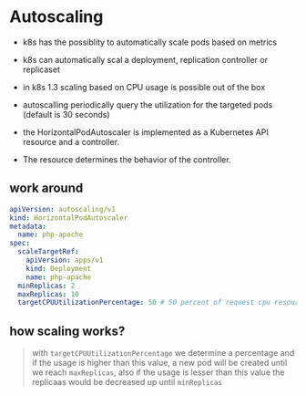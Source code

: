 # Autoscaling

- k8s has the possiblity to automatically scale pods based on metrics

- k8s can automatically scal a deployment, replication controller or replicaset

- in k8s 1.3 scaling based on CPU usage is possible out of the box

- autoscalling periodically query the utilization for the targeted pods (default is 30 seconds)

- the HorizontalPodAutoscaler is implemented as a Kubernetes API resource and a controller.

- The resource determines the behavior of the controller.

## work around

``` yml
apiVersion: autoscaling/v1
kind: HorizontalPodAutoscaler
metadata:
  name: php-apache
spec:
  scaleTargetRef:
    apiVersion: apps/v1
    kind: Deployment
    name: php-apache
  minReplicas: 2
  maxReplicas: 10
  targetCPUUtilizationPercentage: 50 # 50 percent of request cpu resourse
```

## how scaling works?

> with `targetCPUUtilizationPercentage` we determine a percentage and if the usage is higher than this value, a new pod will be created until we reach `maxReplicas`, also if the usage is lesser than this value the replicaas would be decreased up until `minReplicas`
